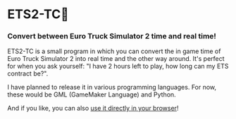 # ETS2-TC🔄
### Convert between Euro Truck Simulator 2 time and real time!  

ETS2-TC is a small program in which you can convert the in game time of Euro Truck Simulator 2 into real time and the other way around.
It's perfect for when you ask yourself: "I have 2 hours left to play, how long can my ETS contract be?".  

I have planned to release it in various programming languages. For now, these would be GML (GameMaker Language) and Python.

And if you like, you can also <a href="https://ets-tc.hazdu.de/" target="_blank">use it directly in your browser</a>!


